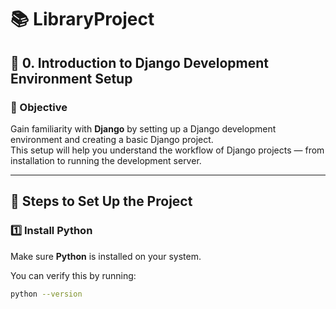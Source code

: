 # 📚 LibraryProject

## 🧩 0. Introduction to Django Development Environment Setup

### 🎯 Objective
Gain familiarity with **Django** by setting up a Django development environment and creating a basic Django project.  
This setup will help you understand the workflow of Django projects — from installation to running the development server.

---

## 🚀 Steps to Set Up the Project

### 1️⃣ Install Python
Make sure **Python** is installed on your system.

You can verify this by running:
```bash
python --version